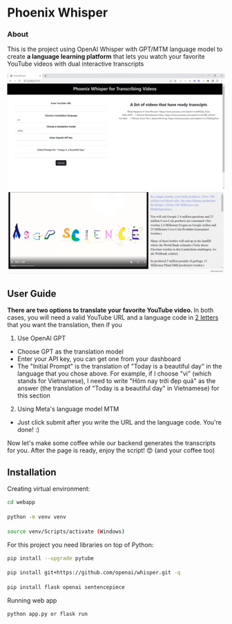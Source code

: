 # Phoenix Whisper

### About
This is the project using OpenAI Whisper with GPT/MTM language model to create <b>a language learning platform</b> that lets you watch your favorite YouTube videos with dual interactive transcripts

![Home page](home_page.png)
<br />
![App Interface](transcript.png)

## User Guide
<b> There are two options to translate your favorite YouTube video. </b>In both cases, you will need a valid YouTube URL and a language code in [2 letters](https://www.andiamo.co.uk/resources/iso-language-codes/) that you want the translation, then if you 
1. Use OpenAI GPT
  - Choose GPT as the translation model
  - Enter your API key, you can get one from your dashboard
  - The "Initial Prompt" is the translation of "Today is a beautiful day" in the language that you chose above. For example, if I choose "vi" (which stands for Vietnamese), I need to write "Hôm nay trời đẹp quá" as the answer (the translation of "Today is a beautiful day" in Vietnamese) for this section
2. Using Meta's language model MTM
  - Just click submit after you write the URL and the language code. You're done! :)

Now let's make some coffee while our backend generates the transcripts for you. After the page is ready, enjoy the script! :heart_eyes: (and your coffee too)
## Installation

Creating virtual environment:
```bash
cd webapp

python -m venv venv

source venv/Scripts/activate (Windows)
```
For this project you need libraries on top of Python:
```bash
pip install --upgrade pytube 

pip install git+https://github.com/openai/whisper.git -q

pip install flask openai sentencepiece
```

Running web app
```bash
python app.py or flask run
```

